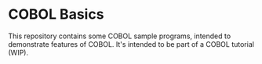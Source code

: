 # COBOL Basics #

This repository contains some COBOL sample programs, intended to demonstrate features of COBOL. It's intended to be part of a COBOL tutorial (WIP).


